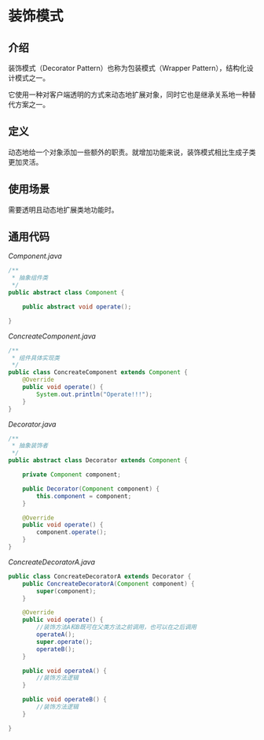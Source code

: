 # 装饰模式

## 介绍

  装饰模式（Decorator Pattern）也称为包装模式（Wrapper Pattern），结构化设计模式之一。

  它使用一种对客户端透明的方式来动态地扩展对象，同时它也是继承关系地一种替代方案之一。

## 定义

  动态地给一个对象添加一些额外的职责。就增加功能来说，装饰模式相比生成子类更加灵活。

## 使用场景

  需要透明且动态地扩展类地功能时。

## 通用代码

*Component.java*
```java
/**
 * 抽象组件类
 */
public abstract class Component {

    public abstract void operate();

}
```

*ConcreateComponent.java*
``` java
/**
 * 组件具体实现类
 */
public class ConcreateComponent extends Component {
    @Override
    public void operate() {
        System.out.println("Operate!!!");
    }
}
```

*Decorator.java*
```java
/**
 * 抽象装饰者
 */
public abstract class Decorator extends Component {

    private Component component;

    public Decorator(Component component) {
        this.component = component;
    }

    @Override
    public void operate() {
        component.operate();
    }
}
```

*ConcreateDecoratorA.java*
```java
public class ConcreateDecoratorA extends Decorator {
    public ConcreateDecoratorA(Component component) {
        super(component);
    }

    @Override
    public void operate() {
        //装饰方法A和B既可在父类方法之前调用，也可以在之后调用
        operateA();
        super.operate();
        operateB();
    }

    public void operateA() {
        //装饰方法逻辑
    }

    public void operateB() {
        //装饰方法逻辑
    }

}
```
